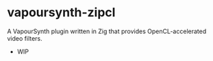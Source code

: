 # vapoursynth-zipcl

A VapourSynth plugin written in Zig that provides OpenCL-accelerated video filters.

- WIP